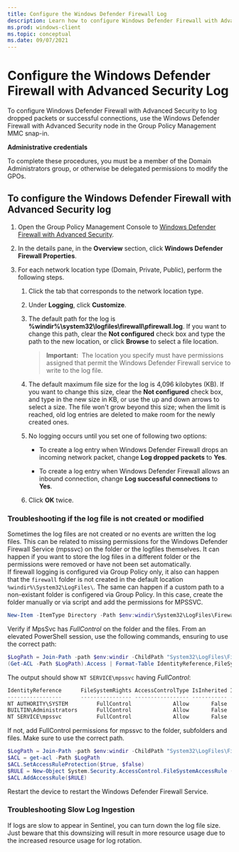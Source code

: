 ```yaml
---
title: Configure the Windows Defender Firewall Log 
description: Learn how to configure Windows Defender Firewall with Advanced Security to log dropped packets or successful connections by using Group Policy Management MMC.
ms.prod: windows-client
ms.topic: conceptual
ms.date: 09/07/2021
---
```


# Configure the Windows Defender Firewall with Advanced Security Log


To configure Windows Defender Firewall with Advanced Security to log dropped packets or successful connections, use the Windows Defender Firewall with Advanced Security node in the Group Policy Management MMC snap-in.

**Administrative credentials**

To complete these procedures, you must be a member of the Domain Administrators group, or otherwise be delegated permissions to modify the GPOs.

## To configure the Windows Defender Firewall with Advanced Security log

1. Open the Group Policy Management Console to [Windows Defender Firewall with Advanced Security](open-the-group-policy-management-console-to-windows-firewall-with-advanced-security.md).

2.  In the details pane, in the **Overview** section, click **Windows Defender Firewall Properties**.

3.  For each network location type (Domain, Private, Public), perform the following steps.

    1.  Click the tab that corresponds to the network location type.

    2.  Under **Logging**, click **Customize**.

    3.  The default path for the log is **%windir%\\system32\\logfiles\\firewall\\pfirewall.log**. If you want to change this path, clear the **Not configured** check box and type the path to the new location, or click **Browse** to select a file location.

        >**Important:**  The location you specify must have permissions assigned that permit the Windows Defender Firewall service to write to the log file.

    4.  The default maximum file size for the log is 4,096 kilobytes (KB). If you want to change this size, clear the **Not configured** check box, and type in the new size in KB, or use the up and down arrows to select a size. The file won't grow beyond this size; when the limit is reached, old log entries are deleted to make room for the newly created ones.

    5.  No logging occurs until you set one of following two options:

        -   To create a log entry when Windows Defender Firewall drops an incoming network packet, change **Log dropped packets** to **Yes**.

        -   To create a log entry when Windows Defender Firewall allows an inbound connection, change **Log successful connections** to **Yes**.

    6.  Click **OK** twice.

### Troubleshooting if the log file is not created or modified

Sometimes the log files are not created or no events are written the log files. This can be related to missing permissions for the Windows Defender Firewall Service (mpssvc) on the folder or the logfiles themselves. It can happen if you want to store the log files in a different folder or the permissions were removed or have not been set automatically.  
If firewall logging is configured via Group Policy only, it also can happen that the `firewall` folder is not created in the default location `%windir%\System32\LogFiles\`. The same can happen if a custom path to a non-existant folder is configered via Group Policy. In this case, create the folder manually or via script and add the permissions for MPSSVC.  

```PowerShell
New-Item -ItemType Directory -Path $env:windir\System32\LogFiles\Firewall
```

Verify if MpsSvc has *FullControl* on the folder and the files.
From an elevated PowerShell session, use the following commands, ensuring to use the correct path:

```PowerShell
$LogPath = Join-Path -path $env:windir -ChildPath "System32\LogFiles\Firewall"
(Get-ACL -Path $LogPath).Access | Format-Table IdentityReference,FileSystemRights,AccessControlType,IsInherited,InheritanceFlags -AutoSize
```
The output should show `NT SERVICE\mpssvc` having *FullControl*:
```PowerShell
IdentityReference      FileSystemRights AccessControlType IsInherited InheritanceFlags
-----------------      ---------------- ----------------- ----------- ----------------
NT AUTHORITY\SYSTEM         FullControl             Allow       False    ObjectInherit
BUILTIN\Administrators      FullControl             Allow       False    ObjectInherit
NT SERVICE\mpssvc           FullControl             Allow       False    ObjectInherit
```
If not, add FullControl permissions for mpssvc to the folder, subfolders and files. Make sure to use the correct path.
```PowerShell
$LogPath = Join-Path -path $env:windir -ChildPath "System32\LogFiles\Firewall"
$ACL = get-acl -Path $LogPath
$ACL.SetAccessRuleProtection($true, $false)
$RULE = New-Object System.Security.AccessControl.FileSystemAccessRule ("NT SERVICE\mpssvc","FullControl","ContainerInherit,ObjectInherit","None","Allow")
$ACL.AddAccessRule($RULE)
```
Restart the device to restart the Windows Defender Firewall Service.



### Troubleshooting Slow Log Ingestion
If logs are slow to appear in Sentinel, you can turn down the log file size. Just beware that this downsizing will result in more resource usage due to the increased resource usage for log rotation. 
